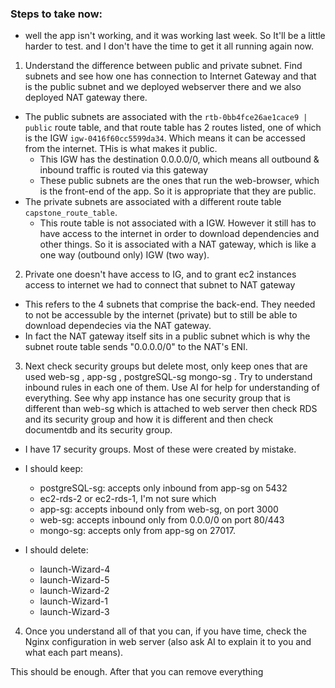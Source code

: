 ### Steps to take now:

- well the app isn't working, and it was working last week. So It'll be a little harder to test. and I don't have the time to get it all running again now.

1. Understand the difference between public and private subnet. Find subnets and see how one has connection to Internet Gateway and that is the public subnet and we deployed webserver there and we also deployed NAT gateway there.
  - The public subnets are associated with the `rtb-0bb4fce26ae1cace9 | public` route table, and that route table has 2 routes listed, one of which is the IGW `igw-0416f60cc5599da34`. Which means it can be accessed from the internet. THis is what makes it public.
    - This IGW has the destination 0.0.0.0/0, which means all outbound & inbound traffic is routed via this gateway
    - These public subnets are the ones that run the web-browser, which is the front-end of the app. So it is appropriate that they are public.
  - The private subnets are associated with a different route table `capstone_route_table`.
    - This route table is not associated with a IGW. However it still has to have access to the internet in order to download dependencies and other things. So it is associated with a NAT gateway, which is like a one way (outbound only) IGW (two way).

2. Private one doesn't have access to IG, and to grant ec2 instances access to internet we had to connect that subnet to NAT gateway
  - This refers to the 4 subnets that comprise the back-end. They needed to not be accessuble by the internet (private) but to still be able to download dependecies via the NAT gateway.
  - In fact the NAT gateway itself sits in a public subnet which is why the subnet route table sends "0.0.0.0/0" to the NAT's ENI. 

3. Next check security groups but delete most, only keep ones that are used web-sg , app-sg , postgreSQL-sg mongo-sg . Try to understand inbound rules in each one of them. Use AI for help for understanding of everything. See why app instance has one security group that is different than web-sg which is attached to web server then check RDS and its security group and how it is different and then check documentdb and its security group.
  - I have 17 security groups. Most of these were created by mistake.
  - I should keep:
    - postgreSQL-sg: accepts only inbound from app-sg on 5432
    - ec2-rds-2 or ec2-rds-1, I'm not sure which
    - app-sg: accepts inbound only from web-sg, on port 3000
    - web-sg: accepts inbound only from 0.0.0/0 on port 80/443
    - mongo-sg: accepts only from app-sg on 27017.

  - I should delete:
    - launch-Wizard-4
    - launch-Wizard-5
    - launch-Wizard-2
    - launch-Wizard-1
    - launch-Wizard-3

4. Once you understand all of that you can, if you have time, check the Nginx configuration in web server (also ask AI to explain it to you and what each part means).

 
 
This should be enough. After that you can remove everything
